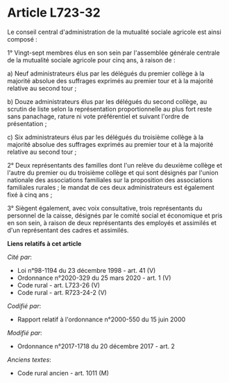 # Article L723-32

Le conseil central d'administration de la mutualité sociale agricole est ainsi composé :

1° Vingt-sept membres élus en son sein par l'assemblée générale centrale de la mutualité sociale agricole pour cinq ans, à
raison de :

a) Neuf administrateurs élus par les délégués du premier collège à la majorité absolue des suffrages exprimés au premier tour
et à la majorité relative au second tour ;

b) Douze administrateurs élus par les délégués du second collège, au scrutin de liste selon la représentation proportionnelle
au plus fort reste sans panachage, rature ni vote préférentiel et suivant l'ordre de présentation ;

c) Six administrateurs élus par les délégués du troisième collège à la majorité absolue des suffrages exprimés au premier
tour et à la majorité relative au second tour ;

2° Deux représentants des familles dont l'un relève du deuxième collège et l'autre du premier ou du troisième collège et qui
sont désignés par l'union nationale des associations familiales sur la proposition des associations familiales rurales ; le
mandat de ces deux administrateurs est également fixé à cinq ans ;

3° Siègent également, avec voix consultative, trois représentants du personnel de la caisse, désignés par le comité social et
économique et pris en son sein, à raison de deux représentants des employés et assimilés et d'un représentant des cadres et
assimilés.

**Liens relatifs à cet article**

_Cité par_:

  - Loi n°98-1194 du 23 décembre 1998 - art. 41 (V)
  - Ordonnance n°2020-329 du 25 mars 2020 - art. 1 (V)
  - Code rural - art. L723-26 (V)
  - Code rural - art. R723-24-2 (V)

_Codifié par_:

  - Rapport relatif à l'ordonnance n°2000-550 du 15 juin 2000

_Modifié par_:

  - Ordonnance n°2017-1718 du 20 décembre 2017 - art. 2

_Anciens textes_:

  - Code rural ancien - art. 1011 (M)
